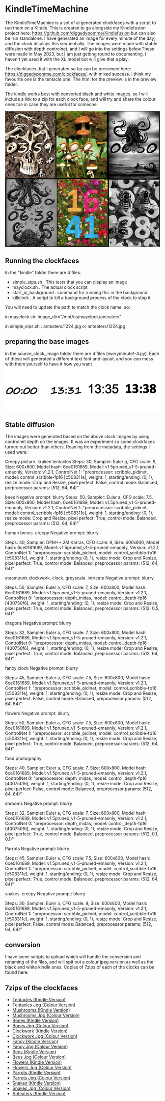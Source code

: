 # KindleTimeMachine

The KindleTimeMachine is a set of ai generated clockfaces with a script to run them on a Kindle. This is created to go alongside my Kindlefusion project here: https://github.com/diggedypomme/Kindlefusion but can also be run standalone. I have generated an image for every minute of the day, and the clock displays this sequentially. The images were made with stable diffusion  with depth controlnet, and I will go into the settings below.These were made in May 2023, but I am just getting round to documenting. I haven't yet used it with the XL model but will give that a play.

The clockfaces that I generated so far can be previewed here: https://diggedypomme.com/clockfaces/, with mixed success. I think my favourite one is the tentacle one. The html for the preview is in the preview folder.

The kindle works best with converted black and white images, so I will include a link to a zip for each clock face, and will try and share the colour ones too in case they are useful for someone


![Kindle Time Machine](info/kindle_time_machine%20(11).jpg)

## Running the clockfaces

In the "kindle" folder there are 4 files. 
- simple_eips.sh  . This tests that you can display an image
- mayclock.sh     . The actual clock script
- start_in_background . command for running this in the background
- killclock           . A script to kill a background process of the clock to stop it

You will need to update the path to match the clock name, so:

in mayclock.sh:
image_dir="/mnt/us/mayclock/anteaters"


in simple_eips.sh :
anteaters/1224.jpg or anteaters/1224.jpg

## preparing the base images
in the source_clock_image folder there are 4 files (everyminute1-4.py). Each of these will generated a different text font and layout, and you can mess with them yourself to have it how you want
![Base clocks](info/baseclocks.jpg)



## Stable diffusion
The images were generated based on the above clock images by using controlnet depth on the images. It was an experiment so some clockfaces turned out better than others. Reading from the metadata, the settings I used were:

Creepy picture. kraken tentacles
Steps: 30, Sampler: Euler a, CFG scale: 9, Size: 600x800, Model hash: 6ce0161689, Model: v1.5pruned_v1-5-pruned-emaonly, Version: v1.2.1, ControlNet 1: "preprocessor: scribble_pidinet, model: control_scribble-fp16 [c508311e], weight: 1, starting/ending: (0, 1), resize mode: Crop and Resize, pixel perfect: False, control mode: Balanced, preprocessor params: (512, 64, 64)"

bees
Negative prompt: blurry
Steps: 50, Sampler: Euler a, CFG scale: 7.5, Size: 600x800, Model hash: 6ce0161689, Model: v1.5pruned_v1-5-pruned-emaonly, Version: v1.2.1, ControlNet 1: "preprocessor: scribble_pidinet, model: control_scribble-fp16 [c508311e], weight: 1, starting/ending: (0, 1), resize mode: Crop and Resize, pixel perfect: True, control mode: Balanced, preprocessor params: (512, 64, 64)"


human bones. creepy
Negative prompt: blurry

Steps: 40, Sampler: DPM++ 2M Karras, CFG scale: 9, Size: 600x800, Model hash: 6ce0161689, Model: v1.5pruned_v1-5-pruned-emaonly, Version: v1.2.1, ControlNet 1: "preprocessor: scribble_pidinet, model: control_scribble-fp16 [c508311e], weight: 1, starting/ending: (0, 1), resize mode: Crop and Resize, pixel perfect: True, control mode: Balanced, preprocessor params: (512, 64, 64)"


steampunk clockwork. clock. greyscale. intricate
Negative prompt: blurry

Steps: 50, Sampler: Euler a, CFG scale: 7, Size: 600x800, Model hash: 6ce0161689, Model: v1.5pruned_v1-5-pruned-emaonly, Version: v1.2.1, ControlNet 0: "preprocessor: depth_midas, model: control_depth-fp16 [400750f6], weight: 1, starting/ending: (0, 1), resize mode: Crop and Resize, pixel perfect: True, control mode: Balanced, preprocessor params: (512, 0.5, 64)"


dragons
Negative prompt: blurry

Steps: 32, Sampler: Euler a, CFG scale: 7, Size: 600x800, Model hash: 6ce0161689, Model: v1.5pruned_v1-5-pruned-emaonly, Version: v1.2.1, ControlNet 0: "preprocessor: depth_midas, model: control_depth-fp16 [400750f6], weight: 1, starting/ending: (0, 1), resize mode: Crop and Resize, pixel perfect: True, control mode: Balanced, preprocessor params: (512, 64, 64)"



fancy clock
Negative prompt: blurry

Steps: 45, Sampler: Euler a, CFG scale: 7.5, Size: 600x800, Model hash: 6ce0161689, Model: v1.5pruned_v1-5-pruned-emaonly, Version: v1.2.1, ControlNet 1: "preprocessor: scribble_pidinet, model: control_scribble-fp16 [c508311e], weight: 1, starting/ending: (0, 1), resize mode: Crop and Resize, pixel perfect: False, control mode: Balanced, preprocessor params: (512, 64, 64)"


flowers
Negative prompt: blurry

Steps: 50, Sampler: Euler a, CFG scale: 7.5, Size: 600x800, Model hash: 6ce0161689, Model: v1.5pruned_v1-5-pruned-emaonly, Version: v1.2.1, ControlNet 1: "preprocessor: scribble_pidinet, model: control_scribble-fp16 [c508311e], weight: 1, starting/ending: (0, 1), resize mode: Crop and Resize, pixel perfect: True, control mode: Balanced, preprocessor params: (512, 64, 64)"

food photography

Steps: 40, Sampler: Euler a, CFG scale: 7, Size: 600x800, Model hash: 6ce0161689, Model: v1.5pruned_v1-5-pruned-emaonly, Version: v1.2.1, ControlNet 0: "preprocessor: depth_midas, model: control_depth-fp16 [400750f6], weight: 1, starting/ending: (0, 1), resize mode: Crop and Resize, pixel perfect: False, control mode: Balanced, preprocessor params: (512, 64, 64)"

shrooms
Negative prompt: blurry

Steps: 32, Sampler: Euler a, CFG scale: 7,  Size: 600x800, Model hash: 6ce0161689, Model: v1.5pruned_v1-5-pruned-emaonly, Version: v1.2.1, ControlNet 0: "preprocessor: depth_midas, model: control_depth-fp16 [400750f6], weight: 1, starting/ending: (0, 1), resize mode: Crop and Resize, pixel perfect: True, control mode: Balanced, preprocessor params: (512, 0.1, 0.1)"

Parrots
Negative prompt: blurry

Steps: 45, Sampler: Euler a, CFG scale: 7.5,  Size: 600x800, Model hash: 6ce0161689, Model: v1.5pruned_v1-5-pruned-emaonly, Version: v1.2.1, ControlNet 1: "preprocessor: scribble_pidinet, model: control_scribble-fp16 [c508311e], weight: 1, starting/ending: (0, 1), resize mode: Crop and Resize, pixel perfect: True, control mode: Balanced, preprocessor params: (512, 64, 64)"

snakes. creepy
Negative prompt: blurry

Steps: 30, Sampler: Euler a, CFG scale: 9,  Size: 600x800, Model hash: 6ce0161689, Model: v1.5pruned_v1-5-pruned-emaonly, Version: v1.2.1, ControlNet 1: "preprocessor: scribble_pidinet, model: control_scribble-fp16 [c508311e], weight: 1, starting/ending: (0, 1), resize mode: Crop and Resize, pixel perfect: False, control mode: Balanced, preprocessor params: (512, 64, 64)"

## conversion
I have some scripts to upload which will handle the conversion and renaming of the files, and will spit out a colour jpeg version as well as the black and white kindle ones.
Copies of 7zips of each of the clocks can be found here:

## 7zips of the clockfaces
- [Tentacles (Kindle Version)](https://superpomme.co.uk/clockfaces/tentacles.7z)
- [Tentacles Jpg (Colour Version)](https://superpomme.co.uk/clockfaces/tentacles_jpg.7z)
- [Mushrooms (Kindle Version)](https://superpomme.co.uk/clockfaces/mushrooms.7z)
- [Mushrooms Jpg (Colour Version)](https://superpomme.co.uk/clockfaces/mushrooms_jpg.7z)
- [Bones (Kindle Version)](https://superpomme.co.uk/clockfaces/bones.7z)
- [Bones Jpg (Colour Version)](https://superpomme.co.uk/clockfaces/bones_jpg.7z)
- [Clockwork (Kindle Version)](https://superpomme.co.uk/clockfaces/clockwork.7z)
- [Clockwork Jpg (Colour Version)](https://superpomme.co.uk/clockfaces/clockwork_jpg.7z)
- [Fancy (Kindle Version)](https://superpomme.co.uk/clockfaces/fancy.7z)
- [Fancy Jpg (Colour Version)](https://superpomme.co.uk/clockfaces/fancy_jpg.7z)
- [Bees (Kindle Version)](https://superpomme.co.uk/clockfaces/bees.7z)
- [Bees Jpg (Colour Version)](https://superpomme.co.uk/clockfaces/bees_jpg.7z)
- [Flowers (Kindle Version)](https://superpomme.co.uk/clockfaces/flowers.7z)
- [Flowers Jpg (Colour Version)](https://superpomme.co.uk/clockfaces/flowers_jpg.7z)
- [Parrots (Kindle Version)](https://superpomme.co.uk/clockfaces/parrots.7z)
- [Parrots Jpg (Colour Version)](https://superpomme.co.uk/clockfaces/parrots_jpg.7z)
- [Snakes (Kindle Version)](https://superpomme.co.uk/clockfaces/snakes.7z)
- [Snakes Jpg (Colour Version)](https://superpomme.co.uk/clockfaces/snakes_jpg.7z)
- [Anteaters (Kindle Version)](https://superpomme.co.uk/clockfaces/anteaters.7z)

